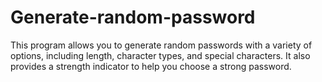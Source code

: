 # Generate-random-password
This program allows you to generate random passwords with a variety of options, including length, character types, and special characters. It also provides a strength indicator to help you choose a strong password. 
